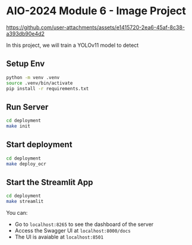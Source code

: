 # AIO-2024 Module 6 - Image Project


https://github.com/user-attachments/assets/e1415720-2ea6-45af-8c38-a393db90e4d2


In this project, we will train a YOLOv11 model to detect

## Setup Env

```bash
python -m venv .venv
source .venv/bin/activate
pip install -r requirements.txt
```

## Run Server

```bash
cd deployment
make init
```

## Start deployment

```bash
cd deployment
make deploy_ocr
```

## Start the Streamlit App

```bash
cd deployment
make streamlit
```

You can:

- Go to `localhost:8265` to see the dashboard of the server
- Access the Swagger UI at `localhost:8000/docs`
- The UI is avaiable at `localhost:8501`
